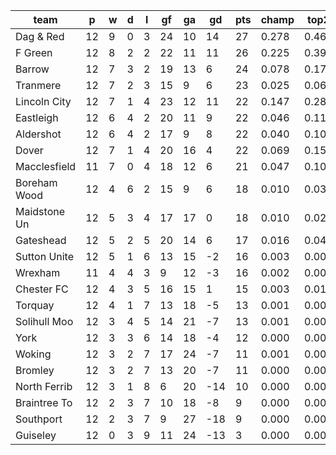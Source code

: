 |     team     | p  | w | d | l | gf | ga | gd  | pts | champ | top2  | top3  | top4  |  5-7  | bot4  | bot3  | bot2  |
|--------------|----|---|---|---|----|----|-----|-----|-------|-------|-------|-------|-------|-------|-------|-------|
| Dag & Red    | 12 | 9 | 0 | 3 | 24 | 10 |  14 |  27 | 0.278 | 0.462 | 0.592 | 0.697 | 0.173 | 0.000 | 0.000 | 0.000|
| F Green      | 12 | 8 | 2 | 2 | 22 | 11 |  11 |  26 | 0.225 | 0.396 | 0.532 | 0.638 | 0.203 | 0.000 | 0.000 | 0.000|
| Barrow       | 12 | 7 | 3 | 2 | 19 | 13 |   6 |  24 | 0.078 | 0.171 | 0.267 | 0.362 | 0.255 | 0.002 | 0.001 | 0.000|
| Tranmere     | 12 | 7 | 2 | 3 | 15 |  9 |   6 |  23 | 0.025 | 0.066 | 0.119 | 0.179 | 0.210 | 0.013 | 0.006 | 0.002|
| Lincoln City | 12 | 7 | 1 | 4 | 23 | 12 |  11 |  22 | 0.147 | 0.287 | 0.412 | 0.519 | 0.235 | 0.001 | 0.000 | 0.000|
| Eastleigh    | 12 | 6 | 4 | 2 | 20 | 11 |   9 |  22 | 0.046 | 0.114 | 0.194 | 0.278 | 0.251 | 0.005 | 0.002 | 0.000|
| Aldershot    | 12 | 6 | 4 | 2 | 17 |  9 |   8 |  22 | 0.040 | 0.101 | 0.175 | 0.250 | 0.239 | 0.008 | 0.004 | 0.001|
| Dover        | 12 | 7 | 1 | 4 | 20 | 16 |   4 |  22 | 0.069 | 0.154 | 0.246 | 0.340 | 0.249 | 0.003 | 0.001 | 0.000|
| Macclesfield | 11 | 7 | 0 | 4 | 18 | 12 |   6 |  21 | 0.047 | 0.109 | 0.181 | 0.261 | 0.245 | 0.008 | 0.004 | 0.001|
| Boreham Wood | 12 | 4 | 6 | 2 | 15 |  9 |   6 |  18 | 0.010 | 0.031 | 0.060 | 0.099 | 0.158 | 0.031 | 0.017 | 0.007|
| Maidstone Un | 12 | 5 | 3 | 4 | 17 | 17 |   0 |  18 | 0.010 | 0.027 | 0.052 | 0.088 | 0.150 | 0.038 | 0.020 | 0.008|
| Gateshead    | 12 | 5 | 2 | 5 | 20 | 14 |   6 |  17 | 0.016 | 0.047 | 0.087 | 0.134 | 0.190 | 0.022 | 0.010 | 0.005|
| Sutton Unite | 12 | 5 | 1 | 6 | 13 | 15 |  -2 |  16 | 0.003 | 0.009 | 0.018 | 0.033 | 0.083 | 0.101 | 0.057 | 0.027|
| Wrexham      | 11 | 4 | 4 | 3 |  9 | 12 |  -3 |  16 | 0.002 | 0.005 | 0.010 | 0.020 | 0.050 | 0.161 | 0.100 | 0.051|
| Chester FC   | 12 | 4 | 3 | 5 | 16 | 15 |   1 |  15 | 0.003 | 0.011 | 0.021 | 0.036 | 0.092 | 0.097 | 0.059 | 0.027|
| Torquay      | 12 | 4 | 1 | 7 | 13 | 18 |  -5 |  13 | 0.001 | 0.004 | 0.008 | 0.015 | 0.044 | 0.181 | 0.113 | 0.061|
| Solihull Moo | 12 | 3 | 4 | 5 | 14 | 21 |  -7 |  13 | 0.001 | 0.003 | 0.008 | 0.014 | 0.047 | 0.182 | 0.117 | 0.061|
| York         | 12 | 3 | 3 | 6 | 14 | 18 |  -4 |  12 | 0.000 | 0.001 | 0.005 | 0.010 | 0.035 | 0.228 | 0.151 | 0.082|
| Woking       | 12 | 3 | 2 | 7 | 17 | 24 |  -7 |  11 | 0.001 | 0.003 | 0.010 | 0.017 | 0.048 | 0.175 | 0.111 | 0.058|
| Bromley      | 12 | 3 | 2 | 7 | 13 | 20 |  -7 |  11 | 0.000 | 0.001 | 0.004 | 0.008 | 0.028 | 0.258 | 0.173 | 0.094|
| North Ferrib | 12 | 3 | 1 | 8 |  6 | 20 | -14 |  10 | 0.000 | 0.000 | 0.000 | 0.001 | 0.003 | 0.631 | 0.514 | 0.372|
| Braintree To | 12 | 2 | 3 | 7 | 10 | 18 |  -8 |   9 | 0.000 | 0.000 | 0.001 | 0.002 | 0.006 | 0.508 | 0.394 | 0.256|
| Southport    | 12 | 2 | 3 | 7 |  9 | 27 | -18 |   9 | 0.000 | 0.000 | 0.001 | 0.001 | 0.007 | 0.532 | 0.418 | 0.276|
| Guiseley     | 12 | 0 | 3 | 9 | 11 | 24 | -13 |   3 | 0.000 | 0.000 | 0.000 | 0.000 | 0.000 | 0.815 | 0.730 | 0.609|

